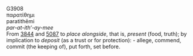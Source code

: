 <body>
  <p>G3908<br>  παρατίθημι  <br> paratithēmi  <br><i>par-at-ith‘-ay-mee </i><br>From <a href="g3844.htm">3844</a> and <a href="g5087.htm">5087</a>  to <i>place</i> <i>alongside</i>, that is, <i>present</i> (food, truth); by implication to <i>deposit</i> (as a trust or for protection): - allege, commend, commit (the keeping of), put forth, set before.<br></p>
 </body>
